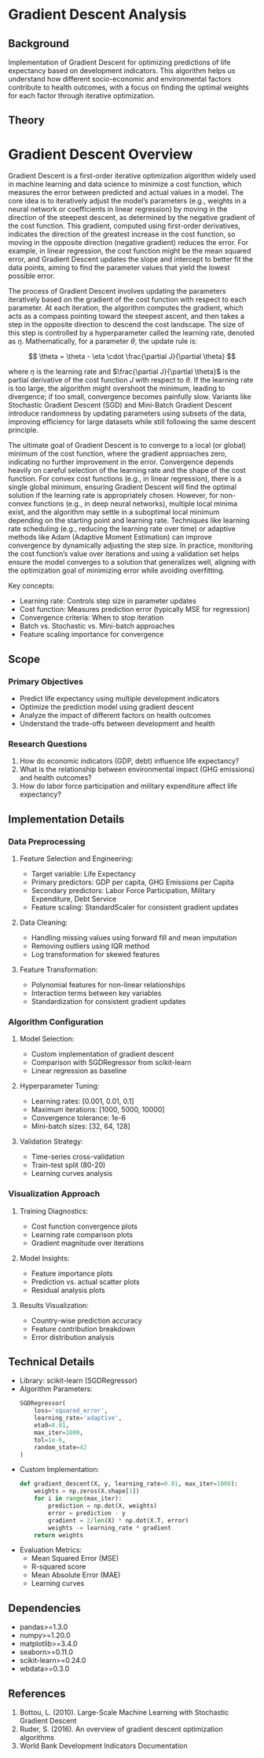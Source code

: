 # Gradient Descent Analysis

## Background
Implementation of Gradient Descent for optimizing predictions of life expectancy based on development indicators. This algorithm helps us understand how different socio-economic and environmental factors contribute to health outcomes, with a focus on finding the optimal weights for each factor through iterative optimization.

## Theory
# Gradient Descent Overview

Gradient Descent is a first-order iterative optimization algorithm widely used in machine learning and data science to minimize a cost function, which measures the error between predicted and actual values in a model. The core idea is to iteratively adjust the model’s parameters (e.g., weights in a neural network or coefficients in linear regression) by moving in the direction of the steepest descent, as determined by the negative gradient of the cost function. This gradient, computed using first-order derivatives, indicates the direction of the greatest increase in the cost function, so moving in the opposite direction (negative gradient) reduces the error. For example, in linear regression, the cost function might be the mean squared error, and Gradient Descent updates the slope and intercept to better fit the data points, aiming to find the parameter values that yield the lowest possible error.

The process of Gradient Descent involves updating the parameters iteratively based on the gradient of the cost function with respect to each parameter. At each iteration, the algorithm computes the gradient, which acts as a compass pointing toward the steepest ascent, and then takes a step in the opposite direction to descend the cost landscape. The size of this step is controlled by a hyperparameter called the learning rate, denoted as $\eta$. Mathematically, for a parameter $\theta$, the update rule is:

$$
\theta = \theta - \eta \cdot \frac{\partial J}{\partial \theta}
$$

where $\eta$ is the learning rate and $\frac{\partial J}{\partial \theta}$ is the partial derivative of the cost function $J$ with respect to $\theta$. If the learning rate is too large, the algorithm might overshoot the minimum, leading to divergence; if too small, convergence becomes painfully slow. Variants like Stochastic Gradient Descent (SGD) and Mini-Batch Gradient Descent introduce randomness by updating parameters using subsets of the data, improving efficiency for large datasets while still following the same descent principle.

The ultimate goal of Gradient Descent is to converge to a local (or global) minimum of the cost function, where the gradient approaches zero, indicating no further improvement in the error. Convergence depends heavily on careful selection of the learning rate and the shape of the cost function. For convex cost functions (e.g., in linear regression), there is a single global minimum, ensuring Gradient Descent will find the optimal solution if the learning rate is appropriately chosen. However, for non-convex functions (e.g., in deep neural networks), multiple local minima exist, and the algorithm may settle in a suboptimal local minimum depending on the starting point and learning rate. Techniques like learning rate scheduling (e.g., reducing the learning rate over time) or adaptive methods like Adam (Adaptive Moment Estimation) can improve convergence by dynamically adjusting the step size. In practice, monitoring the cost function’s value over iterations and using a validation set helps ensure the model converges to a solution that generalizes well, aligning with the optimization goal of minimizing error while avoiding overfitting.

Key concepts:
- Learning rate: Controls step size in parameter updates
- Cost function: Measures prediction error (typically MSE for regression)
- Convergence criteria: When to stop iteration
- Batch vs. Stochastic vs. Mini-batch approaches
- Feature scaling importance for convergence

## Scope
### Primary Objectives
- Predict life expectancy using multiple development indicators
- Optimize the prediction model using gradient descent
- Analyze the impact of different factors on health outcomes
- Understand the trade-offs between development and health

### Research Questions
1. How do economic indicators (GDP, debt) influence life expectancy?
2. What is the relationship between environmental impact (GHG emissions) and health outcomes?
3. How do labor force participation and military expenditure affect life expectancy?

## Implementation Details
### Data Preprocessing
1. Feature Selection and Engineering:
   - Target variable: Life Expectancy
   - Primary predictors: GDP per capita, GHG Emissions per Capita
   - Secondary predictors: Labor Force Participation, Military Expenditure, Debt Service
   - Feature scaling: StandardScaler for consistent gradient updates

2. Data Cleaning:
   - Handling missing values using forward fill and mean imputation
   - Removing outliers using IQR method
   - Log transformation for skewed features

3. Feature Transformation:
   - Polynomial features for non-linear relationships
   - Interaction terms between key variables
   - Standardization for consistent gradient updates

### Algorithm Configuration
1. Model Selection:
   - Custom implementation of gradient descent
   - Comparison with SGDRegressor from scikit-learn
   - Linear regression as baseline

2. Hyperparameter Tuning:
   - Learning rates: [0.001, 0.01, 0.1]
   - Maximum iterations: [1000, 5000, 10000]
   - Convergence tolerance: 1e-6
   - Mini-batch sizes: [32, 64, 128]

3. Validation Strategy:
   - Time-series cross-validation
   - Train-test split (80-20)
   - Learning curves analysis

### Visualization Approach
1. Training Diagnostics:
   - Cost function convergence plots
   - Learning rate comparison plots
   - Gradient magnitude over iterations

2. Model Insights:
   - Feature importance plots
   - Prediction vs. actual scatter plots
   - Residual analysis plots

3. Results Visualization:
   - Country-wise prediction accuracy
   - Feature contribution breakdown
   - Error distribution analysis

## Technical Details
- Library: scikit-learn (SGDRegressor)
- Algorithm Parameters:
  ```python
  SGDRegressor(
      loss='squared_error',
      learning_rate='adaptive',
      eta0=0.01,
      max_iter=1000,
      tol=1e-6,
      random_state=42
  )
  ```
- Custom Implementation:
  ```python
  def gradient_descent(X, y, learning_rate=0.01, max_iter=1000):
      weights = np.zeros(X.shape[1])
      for i in range(max_iter):
          prediction = np.dot(X, weights)
          error = prediction - y
          gradient = 2/len(X) * np.dot(X.T, error)
          weights -= learning_rate * gradient
      return weights
  ```
- Evaluation Metrics:
  - Mean Squared Error (MSE)
  - R-squared score
  - Mean Absolute Error (MAE)
  - Learning curves

## Dependencies
- pandas>=1.3.0
- numpy>=1.20.0
- matplotlib>=3.4.0
- seaborn>=0.11.0
- scikit-learn>=0.24.0
- wbdata>=0.3.0

## References
1. Bottou, L. (2010). Large-Scale Machine Learning with Stochastic Gradient Descent
2. Ruder, S. (2016). An overview of gradient descent optimization algorithms
3. World Bank Development Indicators Documentation
